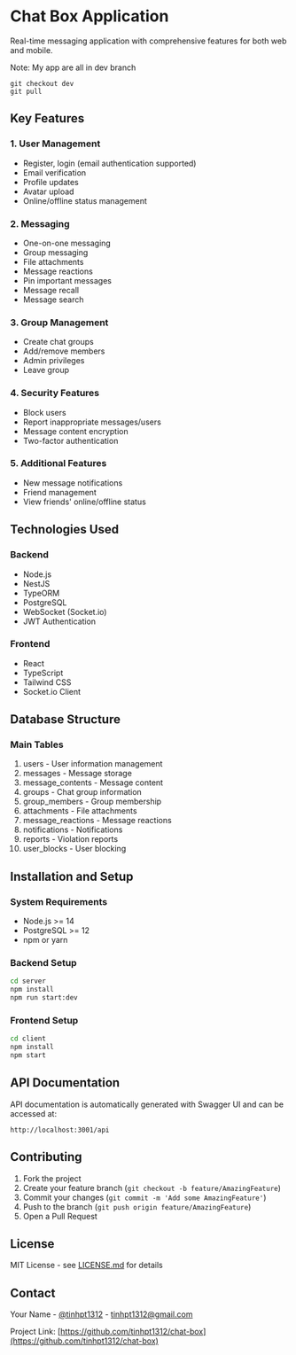 # Chat Box Application

Real-time messaging application with comprehensive features for both web and mobile.

Note: My app are all in dev branch 
```
git checkout dev
git pull
```

## Key Features

### 1. User Management

- Register, login (email authentication supported)
- Email verification
- Profile updates
- Avatar upload
- Online/offline status management

### 2. Messaging

- One-on-one messaging
- Group messaging
- File attachments
- Message reactions
- Pin important messages
- Message recall
- Message search

### 3. Group Management

- Create chat groups
- Add/remove members
- Admin privileges
- Leave group

### 4. Security Features

- Block users
- Report inappropriate messages/users
- Message content encryption
- Two-factor authentication

### 5. Additional Features

- New message notifications
- Friend management
- View friends' online/offline status

## Technologies Used

### Backend

- Node.js
- NestJS
- TypeORM
- PostgreSQL
- WebSocket (Socket.io)
- JWT Authentication

### Frontend

- React
- TypeScript
- Tailwind CSS
- Socket.io Client

## Database Structure

### Main Tables

1. users - User information management
2. messages - Message storage
3. message_contents - Message content
4. groups - Chat group information
5. group_members - Group membership
6. attachments - File attachments
7. message_reactions - Message reactions
8. notifications - Notifications
9. reports - Violation reports
10. user_blocks - User blocking

## Installation and Setup

### System Requirements

- Node.js >= 14
- PostgreSQL >= 12
- npm or yarn

### Backend Setup

```bash
cd server
npm install
npm run start:dev
```

### Frontend Setup

```bash
cd client
npm install
npm start
```

## API Documentation

API documentation is automatically generated with Swagger UI and can be accessed at:

```
http://localhost:3001/api
```

## Contributing

1. Fork the project
2. Create your feature branch (`git checkout -b feature/AmazingFeature`)
3. Commit your changes (`git commit -m 'Add some AmazingFeature'`)
4. Push to the branch (`git push origin feature/AmazingFeature`)
5. Open a Pull Request

## License

MIT License - see [LICENSE.md](LICENSE.md) for details

## Contact

Your Name - [@tinhpt1312](https://github.com/tinhpt1312) - tinhpt1312@gmail.com

Project Link: [https://github.com/tinhpt1312/chat-box](https://github.com/tinhpt1312/chat-box)
